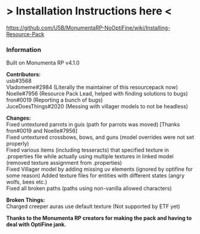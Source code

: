 # > Installation Instructions here <  
https://github.com/U5B/MonumentaRP-NoOptiFine/wiki/Installing-Resource-Pack  

### Information
Built on Monumenta RP v4.1.0  
  
**Contributors:**  
usb#3568  
Vladomeme#2984 (Literally the maintainer of this resourcepack now)  
Noelle#7956 (Resource Pack Lead, helped with finding solutions to bugs)  
fron#0019 (Reporting a bunch of bugs)  
JuceDoesThings#2020 (Messing with villager models to not be headless)  

**Changes:**  
Fixed untextured parrots in guis (path for parrots was moved) [Thanks fron#0019 and Noelle#7956]  
Fixed untextured crossbows, bows, and guns (model overrides were not set properly)  
Fixed various items (including tesseracts) that specified texture in .properties file while actually using multiple textures in linked model (removed texture assignment from .properties)  
Fixed Villager model by adding missing uv elements (ignored by optifine for some reason)
Added texture files for entities with different states (angry wolfs, bees etc.)  
Fixed all broken paths (paths using non-vanilla allowed characters)

**Broken Things:**   
Charged creeper auras use default texture (Not supported by ETF yet)
  
**Thanks to the Monumenta RP creators for making the pack and having to deal with OptiFine jank.**  
